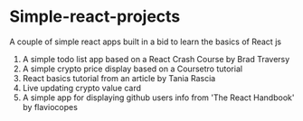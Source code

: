 # Simple-react-projects
A couple of simple react apps built in a bid to learn the basics of React js

1. A simple todo list app based on a React Crash Course by Brad Traversy
2. A simple crypto price display based on a Coursetro tutorial
3. React basics tutorial from an article by Tania Rascia
4. Live updating crypto value card
5. A simple app for displaying github users info from 'The React Handbook' by flaviocopes

